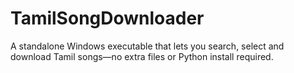 # TamilSongDownloader
A standalone Windows executable that lets you search, select and download Tamil songs—no extra files or Python install required. 

